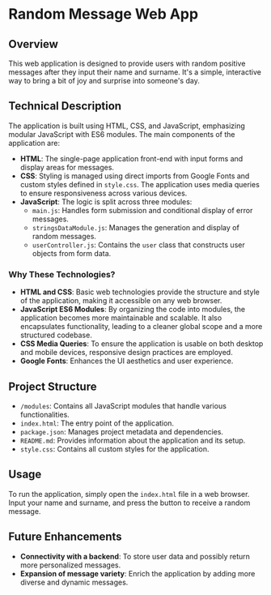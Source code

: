 # Random Message Web App

## Overview

This web application is designed to provide users with random positive messages after they input their name and surname. It's a simple, interactive way to bring a bit of joy and surprise into someone's day.

## Technical Description

The application is built using HTML, CSS, and JavaScript, emphasizing modular JavaScript with ES6 modules. The main components of the application are:

- **HTML**: The single-page application front-end with input forms and display areas for messages.
- **CSS**: Styling is managed using direct imports from Google Fonts and custom styles defined in `style.css`. The application uses media queries to ensure responsiveness across various devices.
- **JavaScript**: The logic is split across three modules:
  - `main.js`: Handles form submission and conditional display of error messages.
  - `stringsDataModule.js`: Manages the generation and display of random messages.
  - `userController.js`: Contains the `user` class that constructs user objects from form data.

### Why These Technologies?

- **HTML and CSS**: Basic web technologies provide the structure and style of the application, making it accessible on any web browser.
- **JavaScript ES6 Modules**: By organizing the code into modules, the application becomes more maintainable and scalable. It also encapsulates functionality, leading to a cleaner global scope and a more structured codebase.
- **CSS Media Queries**: To ensure the application is usable on both desktop and mobile devices, responsive design practices are employed.
- **Google Fonts**: Enhances the UI aesthetics and user experience.

## Project Structure

- `/modules`: Contains all JavaScript modules that handle various functionalities.
- `index.html`: The entry point of the application.
- `package.json`: Manages project metadata and dependencies.
- `README.md`: Provides information about the application and its setup.
- `style.css`: Contains all custom styles for the application.

## Usage

To run the application, simply open the `index.html` file in a web browser. Input your name and surname, and press the button to receive a random message.

## Future Enhancements

- **Connectivity with a backend**: To store user data and possibly return more personalized messages.
- **Expansion of message variety**: Enrich the application by adding more diverse and dynamic messages.
